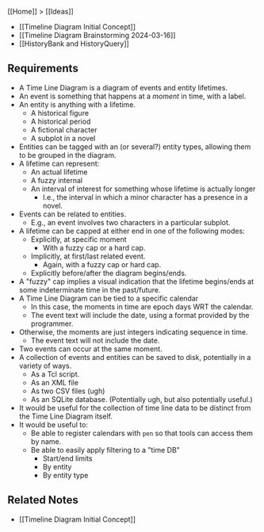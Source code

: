 [[Home]] > [[Ideas]]

- [[Timeline Diagram Initial Concept]]
- [[Timeline Diagram Brainstorming 2024-03-16]]
- [[HistoryBank and HistoryQuery]]

## Requirements

- A Time Line Diagram is a diagram of events and entity lifetimes.
- An event is something that happens at a *moment* in time, with a label.
- An entity is anything with a lifetime.
    - A historical figure
    - A historical period
    - A fictional character
    - A subplot in a novel
- Entities can be tagged with an (or several?) entity types, allowing them to be grouped in the diagram.
- A lifetime can represent:
    - An actual lifetime
    - A fuzzy internal
    - An interval of interest for something whose lifetime is actually longer
        - I.e., the interval in which a minor character has a presence in a novel.
- Events can be related to entities.
    - E.g., an event involves two characters in a particular subplot.
- A lifetime can be capped at either end in one of the following modes:
    - Explicitly, at specific moment
        - With a fuzzy cap or a hard cap.
    - Implicitly, at first/last related event.
        - Again, with a fuzzy cap or hard cap.
    - Explicitly before/after the diagram begins/ends.
- A "fuzzy" cap implies a visual indication that the lifetime begins/ends at some indeterminate time in the past/future.
- A Time Line Diagram can be tied to a specific calendar
    - In this case, the moments in time are epoch days WRT the calendar.
    - The event text will include the date, using a format provided by the programmer.
- Otherwise, the moments are just integers indicating sequence in time.
    - The event text will not include the date.
- Two events can occur at the same moment.
- A collection of events and entities can be saved to disk, potentially in a variety of ways.
    - As a Tcl script.
    - As an XML file
    - As two CSV files (ugh)
    - As an SQLite database.  (Potentially ugh, but also potentially useful.)
- It would be useful for the collection of time line data to be distinct from the Time Line Diagram itself.
- It would be useful to:
    - Be able to register calendars with `pen` so that tools can access them by name.
    - Be able to easily apply filtering to a "time DB"
        - Start/end limits
        - By entity
        - By entity type
## Related Notes

- [[Timeline Diagram Initial Concept]]
 